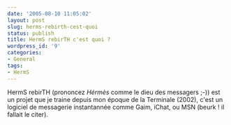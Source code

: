 ```yaml
---
date: '2005-08-10 11:05:02'
layout: post
slug: herms-rebirth-cest-quoi
status: publish
title: HermS rebirTH c'est quoi ?
wordpress_id: '9'
categories:
- General
tags:
- HermS
---
```


HermS rebirTH (prononcez _Hérmès_ comme le dieu des messagers ;-)) est un projet que je traine depuis mon époque de la Terminale (2002), c'est un logiciel de messagerie instantannée comme Gaim, iChat, ou MSN (beurk ! il fallait le citer).
